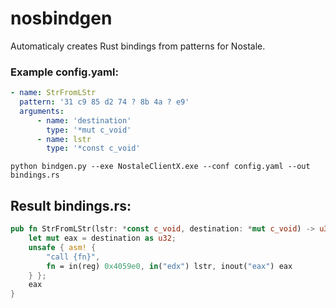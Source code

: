 # nosbindgen
Automaticaly creates Rust bindings from patterns for Nostale.


### Example config.yaml:
```yaml
- name: StrFromLStr
  pattern: '31 c9 85 d2 74 ? 8b 4a ? e9'
  arguments:
      - name: 'destination'
        type: '*mut c_void'
      - name: lstr
        type: '*const c_void'
```

```shell script
python bindgen.py --exe NostaleClientX.exe --conf config.yaml --out bindings.rs
```

## Result bindings.rs:
```rust
pub fn StrFromLStr(lstr: *const c_void, destination: *mut c_void) -> u32 { 
    let mut eax = destination as u32;
    unsafe { asm! { 
        "call {fn}",
        fn = in(reg) 0x4059e0, in("edx") lstr, inout("eax") eax
    } };
    eax
}
```